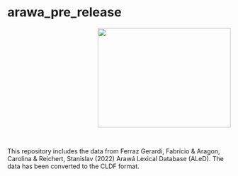 # arawa_pre_release
<p align="right">
<img src="https://github.com/LanguageStructure/arawa_pre_release/blob/main/map.png" width="300" height="225">
</p>
<br>

This repository includes the data from Ferraz Gerardi, Fabrício & Aragon, Carolina & Reichert, Stanislav (2022) Arawá Lexical Database (ALeD). The data has been converted to the CLDF format.
